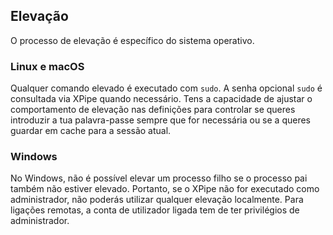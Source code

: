 ## Elevação

O processo de elevação é específico do sistema operativo.

### Linux e macOS

Qualquer comando elevado é executado com `sudo`. A senha opcional `sudo` é consultada via XPipe quando necessário.
Tens a capacidade de ajustar o comportamento de elevação nas definições para controlar se queres introduzir a tua palavra-passe sempre que for necessária ou se a queres guardar em cache para a sessão atual.

### Windows

No Windows, não é possível elevar um processo filho se o processo pai também não estiver elevado.
Portanto, se o XPipe não for executado como administrador, não poderás utilizar qualquer elevação localmente.
Para ligações remotas, a conta de utilizador ligada tem de ter privilégios de administrador.